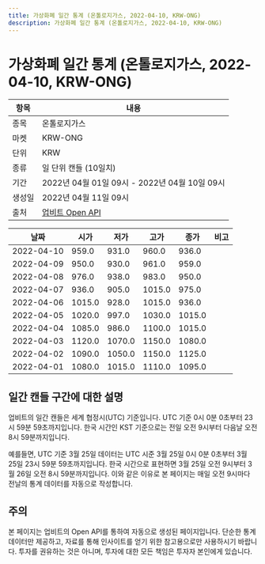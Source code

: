 ```yaml
---
title: 가상화폐 일간 통계 (온톨로지가스, 2022-04-10, KRW-ONG)
description: 가상화폐 일간 통계 (온톨로지가스, 2022-04-10, KRW-ONG)
---
```



가상화폐 일간 통계 (온톨로지가스, 2022-04-10, KRW-ONG)
===

|항목|내용|
|--|--|
|종목|온톨로지가스|
|마켓|KRW-ONG|
|단위|KRW|
|종류|일 단위 캔들 (10일치)|
|기간|2022년 04월 01일 09시 - 2022년 04월 10일 09시|
|생성일|2022년 04월 11일 09시|
|출처|[업비트 Open API](https://docs.upbit.com)|


|날짜|시가|저가|고가|종가|비고|
|--|--|--|--|--|--|
|2022-04-10|959.0|931.0|960.0|936.0|    |
|2022-04-09|950.0|930.0|961.0|959.0|    |
|2022-04-08|976.0|938.0|983.0|950.0|    |
|2022-04-07|936.0|905.0|1015.0|975.0|    |
|2022-04-06|1015.0|928.0|1015.0|936.0|    |
|2022-04-05|1020.0|997.0|1030.0|1015.0|    |
|2022-04-04|1085.0|986.0|1100.0|1015.0|    |
|2022-04-03|1120.0|1070.0|1150.0|1080.0|    |
|2022-04-02|1090.0|1050.0|1150.0|1125.0|    |
|2022-04-01|1080.0|1015.0|1110.0|1095.0|    |


일간 캔들 구간에 대한 설명
---


업비트의 일간 캔들은 세계 협정시(UTC) 기준입니다. 
UTC 기준 0시 0분 0초부터 23시 59분 59초까지입니다. 
한국 시간인 KST 기준으로는 전일 오전 9시부터 다음날 오전 8시 59분까지입니다. 


예를들면, UTC 기준 3월 25일 데이터는 UTC 시준 3월 25일 0시 0분 0초부터 3월 25일 23시 59분 59초까지입니다. 
한국 시간으로 표현하면 3월 25일 오전 9시부터 3월 26일 오전 8시 59분까지입니다. 
이와 같은 이유로 본 페이지는 매일 오전 9시마다 전날의 통계 데이터를 자동으로 작성합니다. 


주의
---


본 페이지는 업비트의 Open API를 통하여 자동으로 생성된 페이지입니다. 
단순한 통계 데이터만 제공하고, 자료를 통해 인사이트를 얻기 위한 참고용으로만 사용하시기 바랍니다. 
투자를 권유하는 것은 아니며, 투자에 대한 모든 책임은 투자자 본인에게 있습니다. 
